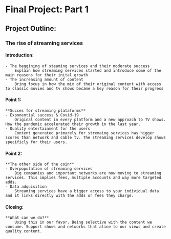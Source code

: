 
# Final Project: **Part 1**

## Project Outline:

### The rise of streaming services

 #### Introduction:
    - The beggining of steaming services and their moderate success
        Explain how streaming services started and introduce some of the main reasons for their inital growth
    - The increasing amount of content 
        Bring focus in how the mix of their original content with access to classic movies and tv shows became a key reason for their progress
 #### Point 1:
    **Succes for streaming plataforms**
    - Exponential success & Covid-19
        Original content in every platform and a new approach to TV shows. How the pandemic accelerated their growth in the last year.
    - Quality entertainment for the users
        Content generated primarely for stremaing services has higger scores than network and cable tv. The streaming services develop shows specificly for their users.
 #### Point 2:
    **The other side of the coin**
    - Overpopulation of streaming services
        Big companies and important networks are now moving to streaming services. This implies fees, multiple accounts and way more targeted adds.
    - Data adquisition
        Streaming services have a bigger access to your individual data and it links directly with the adds or fees they charge.
 #### Closing:
    **What can we do?**
        Using this in our favor. Being selective with the content we consume. Support shows and networks that aline to our views and create quality content. 
        
        


  

  
